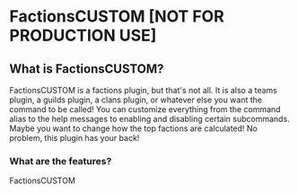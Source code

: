 # **FactionsCUSTOM** [NOT FOR PRODUCTION USE]

## What is FactionsCUSTOM?
FactionsCUSTOM is a factions plugin, but that's not all. It is also a teams plugin, a guilds plugin, a clans plugin, or whatever else you want the command to be called! You can customize everything from the command alias to the help messages to enabling and disabling certain subcommands. Maybe you want to change how the top factions are calculated! No problem, this plugin has your back!

### What are the features?
FactionsCUSTOM
